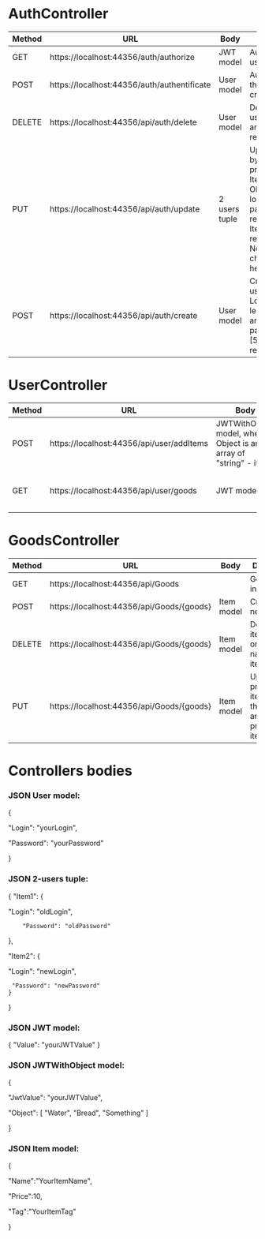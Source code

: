 # AuthController

Method       |      URL     |     Body    | Description |
------------ | -------------|-------------|-------------|
GET |https://localhost:44356/auth/authorize|JWT model|Authorize the user by JWT.
POST|https://localhost:44356/auth/authentificate|User model|Authentificate the user by creating JWT.
DELETE|https://localhost:44356/api/auth/delete|User model  |Deletes the user(password and login are required).
PUT|https://localhost:44356/api/auth/update|	2 users tuple|Update the user by changing property values. Item1 represents OldUser(old login and password are required), and Item2 representes NewUser(all changes are here).
POST|https://localhost:44356/api/auth/create|	User model|Create a single user. Login(unique, length: [2;20]) and password(length: [5;100]) are required.

# UserController
Method       |      URL     |     Body    | Description |
------------ | -------------|-------------|-------------|
POST|https://localhost:44356/api/user/addItems|JWTWithObject model, where Object is an array of "string" - items|Add items to the user's basket
GET|https://localhost:44356/api/user/goods|JWT model|Get all user's items in basket

# GoodsController

Method       |      URL     |     Body    | Description |
------------ | -------------|-------------|-------------|
GET|https://localhost:44356/api/Goods| |Get all items in the shop
POST|https://localhost:44356/api/Goods/{goods}|Item model|Creates a new item
DELETE|https://localhost:44356/api/Goods/{goods}|Item model|Deletes an item(requires only the name of the item)
PUT|https://localhost:44356/api/Goods/{goods}|Item model|Updates the price of the item(requires the name and new price of the item) 

# Controllers bodies

### JSON User model:
{

  "Login": "yourLogin",
  
  "Password": "yourPassword"
  
}

### JSON 2-users tuple:
{
"Item1": 
{
  
"Login": "oldLogin",

		"Password": "oldPassword"

},
  
"Item2": 
  {
  
"Login": "newLogin",

     "Password": "newPassword"
    }
  }

### JSON JWT model:
  {
  "Value": "yourJWTValue"
  }
  
### JSON JWTWithObject model:
{

  "JwtValue": "yourJWTValue",
  
  "Object": [ "Water", "Bread", "Something" ]
  
}

### JSON Item model:
{

"Name":"YourItemName",

"Price":10,

"Tag":"YourItemTag"

}
